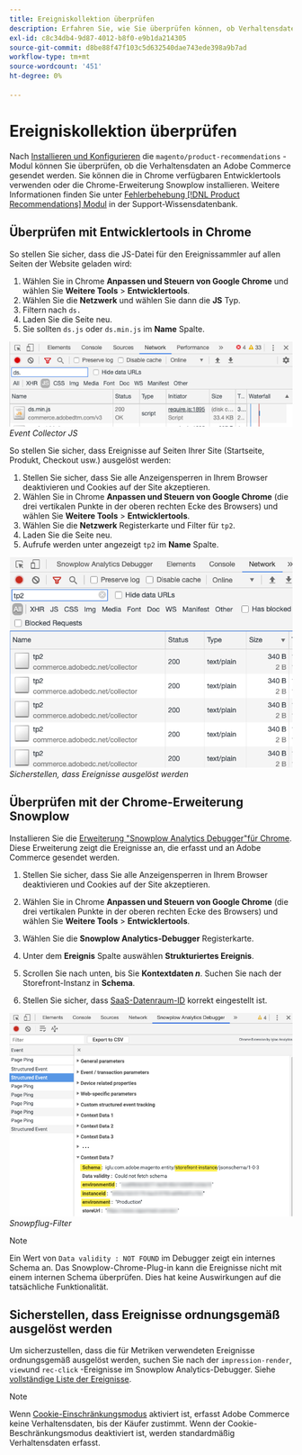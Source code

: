 ```yaml
---
title: Ereigniskollektion überprüfen
description: Erfahren Sie, wie Sie überprüfen können, ob Verhaltensdaten an Adobe Commerce gesendet werden.
exl-id: c8c34db4-9d87-4012-b8f0-e9b1da214305
source-git-commit: d8be88f47f103c5d632540dae743ede398a9b7ad
workflow-type: tm+mt
source-wordcount: '451'
ht-degree: 0%

---
```


# Ereigniskollektion überprüfen

Nach [Installieren und Konfigurieren](install-configure.md) die `magento/product-recommendations` -Modul können Sie überprüfen, ob die Verhaltensdaten an Adobe Commerce gesendet werden. Sie können die in Chrome verfügbaren Entwicklertools verwenden oder die Chrome-Erweiterung Snowplow installieren. Weitere Informationen finden Sie unter [Fehlerbehebung [!DNL Product Recommendations] Modul](https://experienceleague.adobe.com/docs/commerce-knowledge-base/kb/troubleshooting/miscellaneous/troubleshoot-product-recommendations-module-in-magento-commerce.html) in der Support-Wissensdatenbank.

## Überprüfen mit Entwicklertools in Chrome

So stellen Sie sicher, dass die JS-Datei für den Ereignissammler auf allen Seiten der Website geladen wird:

1. Wählen Sie in Chrome **Anpassen und Steuern von Google Chrome** und wählen Sie **Weitere Tools** > **Entwicklertools**.
1. Wählen Sie die **Netzwerk** und wählen Sie dann die **JS** Typ.
1. Filtern nach `ds.`
1. Laden Sie die Seite neu.
1. Sie sollten `ds.js` oder `ds.min.js` im **Name** Spalte.

![Event Collector JS](assets/filter-ds.png)
_Event Collector JS_

So stellen Sie sicher, dass Ereignisse auf Seiten Ihrer Site (Startseite, Produkt, Checkout usw.) ausgelöst werden:

1. Stellen Sie sicher, dass Sie alle Anzeigensperren in Ihrem Browser deaktivieren und Cookies auf der Site akzeptieren.
1. Wählen Sie in Chrome **Anpassen und Steuern von Google Chrome** (die drei vertikalen Punkte in der oberen rechten Ecke des Browsers) und wählen Sie **Weitere Tools** > **Entwicklertools**.
1. Wählen Sie die **Netzwerk** Registerkarte und Filter für `tp2`.
1. Laden Sie die Seite neu.
1. Aufrufe werden unter angezeigt `tp2` im **Name** Spalte.

![Auslösen von Ereignissen](assets/filter-tp2.png)
_Sicherstellen, dass Ereignisse ausgelöst werden_

## Überprüfen mit der Chrome-Erweiterung Snowplow

Installieren Sie die [Erweiterung &quot;Snowplow Analytics Debugger&quot;für Chrome](https://chrome.google.com/webstore/detail/snowplow-analytics-debugg/jbnlcgeengmijcghameodeaenefieedm). Diese Erweiterung zeigt die Ereignisse an, die erfasst und an Adobe Commerce gesendet werden.

1. Stellen Sie sicher, dass Sie alle Anzeigensperren in Ihrem Browser deaktivieren und Cookies auf der Site akzeptieren.

1. Wählen Sie in Chrome **Anpassen und Steuern von Google Chrome** (die drei vertikalen Punkte in der oberen rechten Ecke des Browsers) und wählen Sie **Weitere Tools** > **Entwicklertools**.

1. Wählen Sie die **Snowplow Analytics-Debugger** Registerkarte.

1. Unter dem **Ereignis** Spalte auswählen **Strukturiertes Ereignis**.

1. Scrollen Sie nach unten, bis Sie **Kontextdaten _n_**. Suchen Sie nach der Storefront-Instanz in **Schema**.

1. Stellen Sie sicher, dass [SaaS-Datenraum-ID](https://experienceleague.adobe.com/docs/commerce-admin/config/services/saas.html) korrekt eingestellt ist.

![Snowpflug-Filter](assets/snowplow-filter.png)
_Snowpflug-Filter_

>[!NOTE]
>
> Ein Wert von `Data validity : NOT FOUND` im Debugger zeigt ein internes Schema an. Das Snowplow-Chrome-Plug-in kann die Ereignisse nicht mit einem internen Schema überprüfen. Dies hat keine Auswirkungen auf die tatsächliche Funktionalität.

## Sicherstellen, dass Ereignisse ordnungsgemäß ausgelöst werden

Um sicherzustellen, dass die für Metriken verwendeten Ereignisse ordnungsgemäß ausgelöst werden, suchen Sie nach der `impression-render`, `view`und `rec-click` -Ereignisse im Snowplow Analytics-Debugger. Siehe [vollständige Liste der Ereignisse](https://experienceleague.adobe.com/docs/commerce-merchant-services/product-recommendations/developer/events.html).

>[!NOTE]
>
> Wenn [Cookie-Einschränkungsmodus](https://experienceleague.adobe.com/docs/commerce-admin/start/compliance/privacy/compliance-cookie-law.html) aktiviert ist, erfasst Adobe Commerce keine Verhaltensdaten, bis der Käufer zustimmt. Wenn der Cookie-Beschränkungsmodus deaktiviert ist, werden standardmäßig Verhaltensdaten erfasst.
